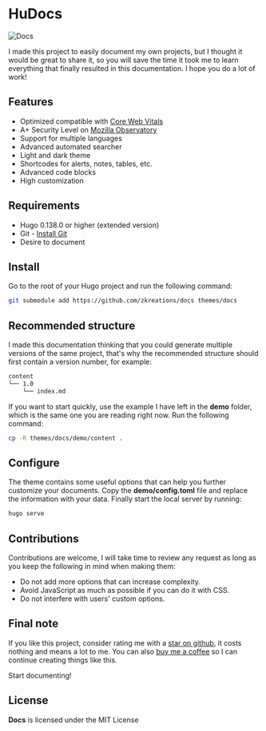 # HuDocs

![Docs](https://raw.githubusercontent.com/zkreations/docs/main/images/screenshot.png)

I made this project to easily document my own projects, but I thought it would be great to share it, so you will save the time it took me to learn everything that finally resulted in this documentation. I hope you do a lot of work!

## Features

- Optimized compatible with [Core Web Vitals](https://pagespeed.web.dev/report?url=https://hudocs.com)
- A+ Security Level on [Mozilla Observatory](https://observatory.mozilla.org/analyze/hudocs.com)
- Support for multiple languages
- Advanced automated searcher
- Light and dark theme
- Shortcodes for alerts, notes, tables, etc.
- Advanced code blocks
- High customization

## Requirements

- Hugo 0.138.0 or higher (extended version)
- Git - [Install Git](https://git-scm.com/downloads)
- Desire to document


## Install

Go to the root of your Hugo project and run the following command:

```bash
git submodule add https://github.com/zkreations/docs themes/docs
```

## Recommended structure

I made this documentation thinking that you could generate multiple versions of the same project, that's why the recommended structure should first contain a version number, for example:

```bash
content
└── 1.0
    └── index.md
```

If you want to start quickly, use the example I have left in the **demo** folder, which is the same one you are reading right now. Run the following command:

```bash
cp -R themes/docs/demo/content .
```

## Configure

The theme contains some useful options that can help you further customize your documents. Copy the **demo/config.toml** file and replace the information with your data. Finally start the local server by running:

```bash
hugo serve
```

## Contributions

Contributions are welcome, I will take time to review any request as long as you keep the following in mind when making them:

- Do not add more options that can increase complexity.
- Avoid JavaScript as much as possible if you can do it with CSS.
- Do not interfere with users' custom options.

## Final note

If you like this project, consider rating me with a [star on github](https://github.com/zkreations/docs/stargazers), it costs nothing and means a lot to me. You can also [buy me a coffee](https://ko-fi.com/zkreations) so I can continue creating things like this.

Start documenting!


## License

**Docs** is licensed under the MIT License